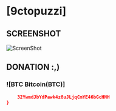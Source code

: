 

# [9ctopuzzi]

## SCREENSHOT
![ScreenShot](https://cdn.jsdelivr.net/gh/binaryify/onedark-pro/screenshots/normal.png)

## DONATION :,)

### ![BTC Bitcoin(BTC)]

```json
    32YwmdJbYdPawk4z8uJLjqCmYE46bGcHNH
}
```
